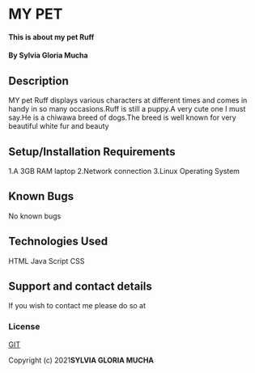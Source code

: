 # MY PET
#### This is about my pet Ruff
#### By **Sylvia Gloria Mucha**
## Description
MY pet Ruff displays various characters at different times and comes in handy in so many occasions.Ruff is still a puppy.A very cute one I must say.He is a chiwawa breed of dogs.The breed is well known for very beautiful white fur and beauty

## Setup/Installation Requirements
1.A 3GB RAM laptop
2.Network connection
3.Linux Operating System

## Known Bugs
No known bugs

## Technologies Used
HTML
Java Script
CSS

## Support and contact details
If you wish to contact me please do so at

### License
[GIT](https://choosealicense.com/licenses/mit/)

Copyright (c) 2021**SYLVIA GLORIA MUCHA**
  